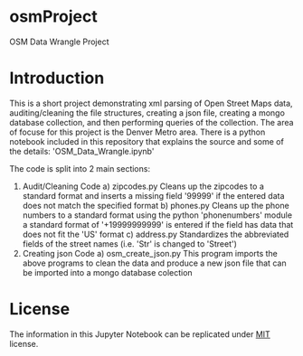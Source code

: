 # osmProject
OSM Data Wrangle Project

# Introduction

This is a short project demonstrating xml parsing of Open Street Maps data, auditing/cleaning the file structures, creating a json file, creating a mongo database collection, and then performing queries of the collection.  The area of focuse for this project is the Denver Metro area.  There is a python notebook included in this repository that explains the source and some of the details: 'OSM_Data_Wrangle.ipynb' 

The code is split into 2 main sections:
1) Audit/Cleaning Code
  a) zipcodes.py
      Cleans up the zipcodes to a standard format and inserts a missing field '99999' if the 
      entered data does not match the specified format
  b) phones.py
      Cleans up the phone numbers to a standard format using the python 'phonenumbers' module
      a standard format of '+19999999999' is entered if the field has data that does not fit the 
      'US' format
  c) address.py
      Standardizes the abbreviated fields of the street names (i.e. 'Str' is changed to 'Street')
2) Creating json Code
  a) osm_create_json.py
      This program imports the above programs to clean the data and produce a new json file that
      can be imported into a mongo database colection

# License

The information in this Jupyter Notebook can be replicated under [MIT](https://choosealicense.com/licenses/mit/) license.
